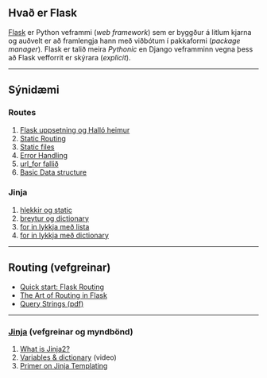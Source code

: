 ## Hvað er Flask
[Flask](https://flask.palletsprojects.com/en/2.3.x/) er Python veframmi (_web framework_) sem er byggður á litlum kjarna og auðvelt er að framlengja hann með viðbótum í pakkaformi (_package manager_). Flask er talið meira _Pythonic_ en Django veframminn vegna þess að Flask vefforrit er skýrara (_explicit_). 

---

## Sýnidæmi

### Routes
1. [Flask uppsetning og Halló heimur](namsefni/halloheimur.md)
1. [Static Routing](namsefni/staticRoutes.py) 
1. [Static files](namsefni/staticFiles.py)
1. [Error Handling](namsefni/errorHandlingStatusCodes.py)
1. [url_for fallið](namsefni/urlfor.py)
1. [Basic Data structure](namsefni/datastructures.py)

### Jinja
1. [hlekkir og static](namsefni/static.py)
1. [breytur og dictionary](namsefni/breyta_og_dictionary.py)
1. [for in lykkja með lista](namsefni/listi.py)
1. [for in lykkja með dictionary](namsefni/dictionary_lykkja.py)

---

## Routing (vefgreinar)

- [Quick start: Flask Routing](https://flask.palletsprojects.com/en/3.0.x/quickstart/)
- [The Art of Routing in Flask](https://hackersandslackers.com/flask-routes)
- [Query Strings (pdf)](https://github.com/vefthroun/Namsefni/blob/main/1-HTTPS/QueryString_GETRequest_Routing.pdf)


---

### [Jinja](https://jinja.palletsprojects.com/en/3.0.x/templates/) (vefgreinar og myndbönd)

1. [What is Jinja2?](https://python-web.teclado.com/section07/lectures/03_what_is_jinja2/)
1. [Variables & dictionary](https://youtu.be/pJ8V51XJuf0?list=PLXmMXHVSvS-ABlT4k4eS3YPJSnPUozw04) (video)
1. [Primer on Jinja Templating](https://realpython.com/primer-on-jinja-templating/)

